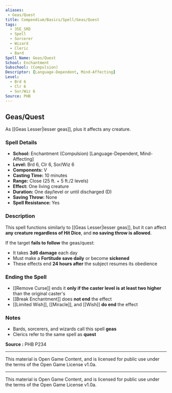 ```yaml
---
aliases:
 - Geas/Quest
title: Compendium/Basics/Spell/Geas/Quest
tags:  
  - 35E_SRD  
  - Spell  
  - Sorcerer  
  - Wizard  
  - Cleric  
  - Bard  
Spell Name: Geas/Quest
School: Enchantment
Subschool: (Compulsion)
Descriptor: [Language-Dependent, Mind-Affecting]
Level:  
  - Brd 6  
  - Clr 6  
  - Sor/Wiz 6  
Source: PHB
---
```


## Geas/Quest

As [[Geas Lesser|lesser geas]], plus it affects any creature.

### Spell Details

- **School:** Enchantment (Compulsion) [Language-Dependent, Mind-Affecting]  
- **Level:** Brd 6, Clr 6, Sor/Wiz 6  
- **Components:** V  
- **Casting Time:** 10 minutes  
- **Range:** Close (25 ft. + 5 ft./2 levels)  
- **Effect:** One living creature  
- **Duration:** One day/level or until discharged (D)  
- **Saving Throw:** None  
- **Spell Resistance:** Yes  

### Description

This spell functions similarly to [[Geas Lesser|lesser geas]], but it can affect **any creature regardless of Hit Dice**, and **no saving throw is allowed**.

If the target **fails to follow** the geas/quest:
- It takes **3d6 damage** each day  
- Must make a **Fortitude save daily** or become **sickened**  
- These effects end **24 hours after** the subject resumes its obedience

### Ending the Spell

- [[Remove Curse]] ends it **only if the caster level is at least two higher** than the original caster's  
- [[Break Enchantment]] does **not end** the effect  
- [[Limited Wish]], [[Miracle]], and [[Wish]] **do end** the effect

### Notes

- Bards, sorcerers, and wizards call this spell **geas**  
- Clerics refer to the same spell as **quest**



**Source :** PHB P234

---

This material is Open Game Content, and is licensed for public use under  
the terms of the Open Game License v1.0a.

---

This material is Open Game Content, and is licensed for public use under the terms of the Open Game License v1.0a.

